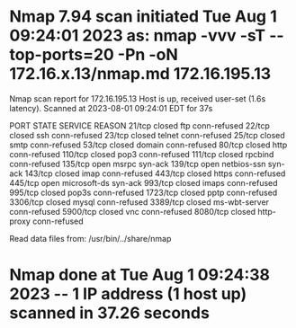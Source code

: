 # Nmap 7.94 scan initiated Tue Aug  1 09:24:01 2023 as: nmap -vvv -sT --top-ports=20 -Pn -oN 172.16.x.13/nmap.md 172.16.195.13
Nmap scan report for 172.16.195.13
Host is up, received user-set (1.6s latency).
Scanned at 2023-08-01 09:24:01 EDT for 37s

PORT     STATE  SERVICE       REASON
21/tcp   closed ftp           conn-refused
22/tcp   closed ssh           conn-refused
23/tcp   closed telnet        conn-refused
25/tcp   closed smtp          conn-refused
53/tcp   closed domain        conn-refused
80/tcp   closed http          conn-refused
110/tcp  closed pop3          conn-refused
111/tcp  closed rpcbind       conn-refused
135/tcp  open   msrpc         syn-ack
139/tcp  open   netbios-ssn   syn-ack
143/tcp  closed imap          conn-refused
443/tcp  closed https         conn-refused
445/tcp  open   microsoft-ds  syn-ack
993/tcp  closed imaps         conn-refused
995/tcp  closed pop3s         conn-refused
1723/tcp closed pptp          conn-refused
3306/tcp closed mysql         conn-refused
3389/tcp closed ms-wbt-server conn-refused
5900/tcp closed vnc           conn-refused
8080/tcp closed http-proxy    conn-refused

Read data files from: /usr/bin/../share/nmap
# Nmap done at Tue Aug  1 09:24:38 2023 -- 1 IP address (1 host up) scanned in 37.26 seconds

